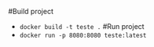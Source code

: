 #Build project
- ``docker build -t teste .``
#Run project
- ``docker run -p 8080:8080 teste:latest``